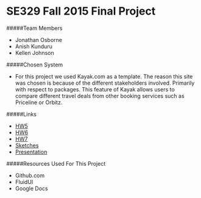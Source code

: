 # SE329 Fall 2015 Final Project

#####Team Members
* Jonathan Osborne
* Anish Kunduru
* Kellen Johnson

#####Chosen System
* For this project we used Kayak.com as a template. The reason this site was chosen is because of the different stakeholders involved. Primarily with respect to packages. This feature of Kayak allows users to compare different travel deals from other booking services such as Priceline or Orbitz.  

#####Links
* [HW5](https://github.com/SE329F15/Final-Project/tree/master/HW5)
* [HW6](https://github.com/SE329F15/Final-Project/tree/master/HW6)
* [HW7](https://github.com/SE329F15/Final-Project/tree/master/HW7)
* [Sketches](https://github.com/SE329F15/Final-Project/tree/master/Project/ScreenSketches)
* [Presentation](https://github.com/SE329F15/Final-Project/tree/master/Project)

#####Resources Used For This Project
* Github.com
* FluidUI
* Google Docs
